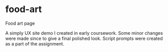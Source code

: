 # food-art
Food art page

A simply UX site demo I created in early coursework. Some minor changes were made since to give a final polished look. Script prompts were created as a part of the assignment. 
